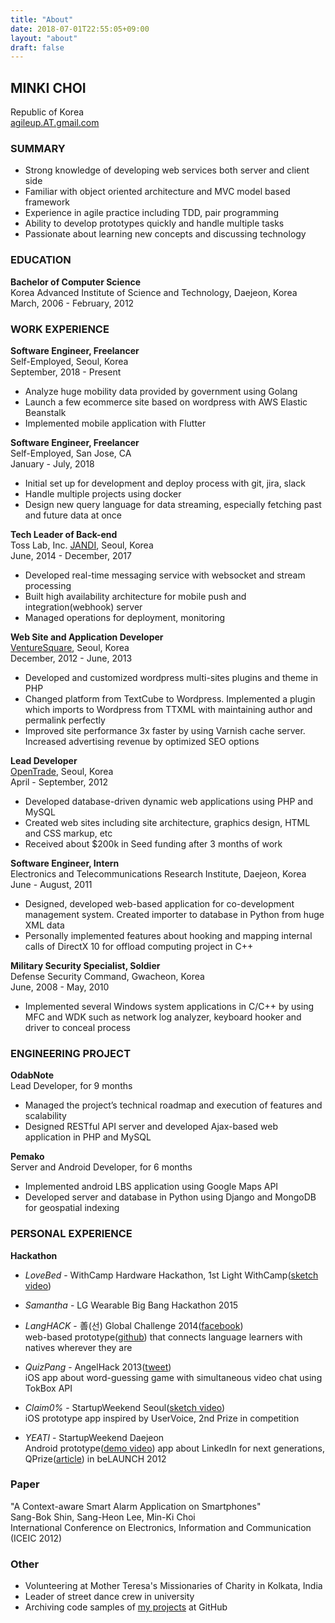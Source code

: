 ```yaml
---
title: "About"
date: 2018-07-01T22:55:05+09:00
layout: "about"
draft: false
---
```



## MINKI CHOI

Republic of Korea  
<a href="mailto:agileup@gmail.com" target="_blank">agileup.AT.gmail.com</a>


### SUMMARY

* Strong knowledge of developing web services both server and client side
* Familiar with object oriented architecture and MVC model based framework
* Experience in agile practice including TDD, pair programming
* Ability to develop prototypes quickly and handle multiple tasks
* Passionate about learning new concepts and discussing technology


### EDUCATION  

**Bachelor of Computer Science**  
Korea Advanced Institute of Science and Technology, Daejeon, Korea  
March, 2006 - February, 2012  


### WORK EXPERIENCE  

**Software Engineer, Freelancer**  
Self-Employed, Seoul, Korea  
September, 2018 - Present

- Analyze huge mobility data provided by government using Golang
- Launch a few ecommerce site based on wordpress with AWS Elastic Beanstalk
- Implemented mobile application with Flutter

**Software Engineer, Freelancer**  
Self-Employed, San Jose, CA  
January - July, 2018

- Initial set up for development and deploy process with git, jira, slack
- Handle multiple projects using docker
- Design new query language for data streaming, especially fetching past and future data at once

**Tech Leader of Back-end**  
Toss Lab, Inc. <a href="https://www.jandi.com/" target="_blank">JANDI</a>, Seoul, Korea  
June, 2014 - December, 2017  

- Developed real-time messaging service with websocket and stream processing 
- Built high availability architecture for mobile push and integration(webhook) server  
- Managed operations for deployment, monitoring

**Web Site and Application Developer**  
<a href="http://www.venturesquare.net/" target="_blank">VentureSquare</a>, Seoul, Korea  
December, 2012 - June, 2013  

- Developed and customized wordpress multi-sites plugins and theme in PHP  
- Changed platform from TextCube to Wordpress. Implemented a plugin which imports to Wordpress from TTXML with maintaining author and permalink perfectly  
- Improved site performance 3x faster by using Varnish cache server. Increased advertising revenue by optimized SEO options

**Lead Developer**  
<a href="https://otrade.co/" target="_blank">OpenTrade</a>, Seoul, Korea  
April - September, 2012  

- Developed database-driven dynamic web applications using PHP and MySQL
- Created web sites including site architecture, graphics design, HTML and CSS markup, etc
- Received about $200k in Seed funding after 3 months of work

**Software Engineer, Intern**  
Electronics and Telecommunications Research Institute, Daejeon, Korea  
June - August, 2011  

- Designed, developed web-based application for co-development management system. Created importer to database in Python from huge XML data
- Personally implemented features about hooking and mapping internal calls of DirectX 10 for offload computing project in C++

**Military Security Specialist, Soldier**  
Defense Security Command, Gwacheon, Korea  
June, 2008 - May, 2010  

- Implemented several Windows system applications in C/C++ by using MFC and WDK  such as network log analyzer, keyboard hooker and driver to conceal process


### ENGINEERING PROJECT

**OdabNote**  
Lead Developer, for 9 months

- Managed the project’s technical roadmap and execution of features and scalability
- Designed RESTful API server and developed Ajax-based web application in PHP and MySQL

**Pemako**  
Server and Android Developer, for 6 months

- Implemented android LBS application using Google Maps API
- Developed server and database in Python using Django and MongoDB for geospatial indexing


### PERSONAL EXPERIENCE

**Hackathon**

- _LoveBed_ - WithCamp Hardware Hackathon, 1st Light WithCamp(<a href="https://youtu.be/ZLYOS71liF0" target="_blank">sketch video</a>) 

- _Samantha_ - LG Wearable Big Bang Hackathon 2015

- _LangHACK_ - 善(선) Global Challenge 2014(<a href="https://www.facebook.com/GHackathon/photos/a.829907740370292.1073741829.814856875208712/830852646942468/?type=3&theater" target="_blank">facebook</a>)  
web-based prototype(<a href="https://github.com/zbdd/langhack" target="_blank">github</a>) that connects language learners with natives wherever they are

- _QuizPang_ - AngelHack 2013(<a href="https://twitter.com/ronhose/status/343383124392177664" target="_blank">tweet</a>)  
iOS app about word-guessing game with simultaneous video chat using TokBox API

- _Claim0%_ - StartupWeekend Seoul(<a href="https://youtu.be/-GasUDC-oio" target="_blank">sketch video</a>)  
iOS prototype app inspired by UserVoice, 2nd Prize in competition

- _YEATI_ - StartupWeekend Daejeon  
Android prototype(<a href="http://youtu.be/Og-jwjrHIAc" target="_blank">demo video</a>) app about LinkedIn for next generations, QPrize(<a href="https://venturebeat.com/2012/06/14/belaunch-winners/" target="_blank">article</a>) in beLAUNCH 2012


### Paper

"A Context-aware Smart Alarm Application on Smartphones"  
Sang-Bok Shin, Sang-Heon Lee, Min-Ki Choi  
International Conference on Electronics, Information and Communication (ICEIC 2012)


### Other

- Volunteering at Mother Teresa's Missionaries of Charity in Kolkata, India
- Leader of street dance crew in university
- Archiving code samples of <a href="https://github.com/agileup?tab=repositories" target="_blank">my projects</a> at GitHub

